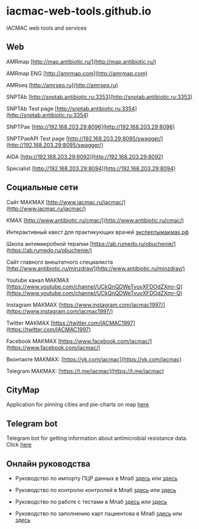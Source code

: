 # iacmac-web-tools.github.io
IACMAC web tools and services

## Web
AMRmap [http://map.antibiotic.ru/](http://map.antibiotic.ru/)

AMRmap ENG [http://amrmap.com](http://amrmap.com)

AMRseq [http://amrseq.ru](http://amrseq.ru)

SNPTAb [http://snptab.antibiotic.ru:3353](http://snptab.antibiotic.ru:3353)

SNPTAb Test page [http://snptab.antibiotic.ru:3354](http://snptab.antibiotic.ru:3354)

SNPTPae [http://192.168.203.29:8096](http://192.168.203.29:8096)

SNPTPaeAPI Test page [http://192.168.203.29:8095/swagger/](http://192.168.203.29:8095/swagger/)

AIDA [http://192.168.203.29:8092](http://192.168.203.29:8092)

Specialist [http://192.168.203.29:8094](http://192.168.203.29:8094)

## Социальные сети
Сайт МАКМАХ [http://www.iacmac.ru/iacmac/](http://www.iacmac.ru/iacmac/)

КМАХ [http://www.antibiotic.ru/cmac/](http://www.antibiotic.ru/cmac/)

Интерактивный квест для практикующих врачей [экспертымакмах.рф](http://xn--80aantckctkho5byeva.xn--p1ai/)

Школа антимикробной терапии [https://ab.rumedo.ru/obuchenie/](https://ab.rumedo.ru/obuchenie/)

Сайт главного внештатного специалиста [http://www.antibiotic.ru/minzdrav/](http://www.antibiotic.ru/minzdrav/)

Youtube канал МАКМАХ [https://www.youtube.com/channel/UCkQnQDWeTvuvXFDOdZXmr-Q](https://www.youtube.com/channel/UCkQnQDWeTvuvXFDOdZXmr-Q)

Instagram МАКМАХ [https://www.instagram.com/iacmac1997/](https://www.instagram.com/iacmac1997/)

Twitter МАКМАХ [https://twitter.com/IACMAC1997](https://twitter.com/IACMAC1997)

Facebook МАКМАХ [https://www.facebook.com/iacmac/](https://www.facebook.com/iacmac/)

Вконтакте МАКМАХ: [https://vk.com/iacmac](https://vk.com/iacmac)

Telegram МАКМАХ: [https://t.me/iacmac](https://t.me/iacmac)

## CityMap
Application for pinning cities and pie-charts on map [here](https://iacmac-web-tools.github.io/CityMap/)

## Telegram bot
Telegram bot for getting information about antimicrobial resistance data. Click [here](https://web.telegram.org/#/im?p=@mapAntibiotic_bot)

## Онлайн руководства

- Руководство по импорту ПЦР данных в Млаб [здесь](https://iacmac-web-tools.github.io/MlabImportPCR/) или [здесь](https://iacmac-web-tools.github.io/MlabImportPCR/ReadMe.html)

- Руководство по контролю контролей в Млаб [здесь](https://iacmac-web-tools.github.io/MlabControlOrganisms/) или [здесь](https://iacmac-web-tools.github.io/MlabControlOrganisms/README.html)

- Руководство по работе с тестами в Млаб [здесь](https://iacmac-web-tools.github.io/MlabWorkingWithTest) или [здесь](https://iacmac-web-tools.github.io/MlabWorkingWithTest/index.html)

- Руководство по заполнению карт пациентова в Млаб [здесь](https://iacmac-web-tools.github.io/MlabPatientCardEdiing) или [здесь](https://iacmac-web-tools.github.io/MlabPatientCardEdiing/index.html)
